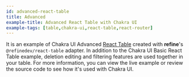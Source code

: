 ```yaml
---
id: advanced-react-table
title: Advanced
example-title: Advanced React Table with Chakra UI
example-tags: [table,chakra-ui,react-table,react-router]
---
```


It is an example of Chakra UI Advanced [React Table](https://react-table.tanstack.com/) created with **refine**'s `@refinedev/react-table` adapter. In addition to the Chakra UI Basic React Table example, deletion editing and filtering features are used together in your table. For more information, you can view the live example or review the source code to see how it's used with Chakra UI.

<CodeSandboxExample path="table-chakra-ui-advanced" />
